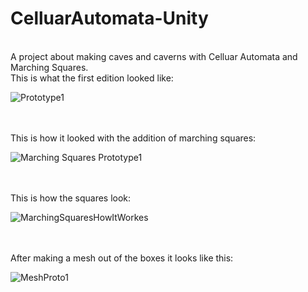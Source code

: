 # CelluarAutomata-Unity
<br/>
A project about making caves and caverns with Celluar Automata and Marching Squares.
<br/> 
This is what the first edition looked like:
<br/>

![Prototype1](https://user-images.githubusercontent.com/57365322/115938410-d4615700-a49a-11eb-8130-05f0fd85d346.PNG)

<br/>
<br/>
This is how it looked with the addition of marching squares:
<br/>

![Marching Squares Prototype1](https://user-images.githubusercontent.com/57365322/115938538-5487bc80-a49b-11eb-92b1-8e3970b1ed61.PNG)

<br/>
<br/>
This is how the squares look:
<br/>

![MarchingSquaresHowItWorkes](https://user-images.githubusercontent.com/57365322/115938409-d3c8c080-a49a-11eb-8c00-2ceb8806697c.PNG)

<br/>
<br/>
After making a mesh out of the boxes it looks like this:
<br/>

![MeshProto1](https://user-images.githubusercontent.com/57365322/115965252-901c9800-a528-11eb-8deb-92512da5a766.PNG)

<br/>
<br/>

